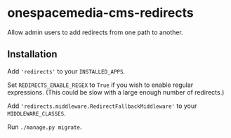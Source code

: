 # onespacemedia-cms-redirects

Allow admin users to add redirects from one path to another.

## Installation

Add `'redirects'` to your `INSTALLED_APPS`.

Set `REDIRECTS_ENABLE_REGEX` to `True` if you wish to enable regular expressions. (This could be slow with a large enough number of redirects.)

Add `'redirects.middleware.RedirectFallbackMiddleware'` to your `MIDDLEWARE_CLASSES`.

Run `./manage.py migrate`.
